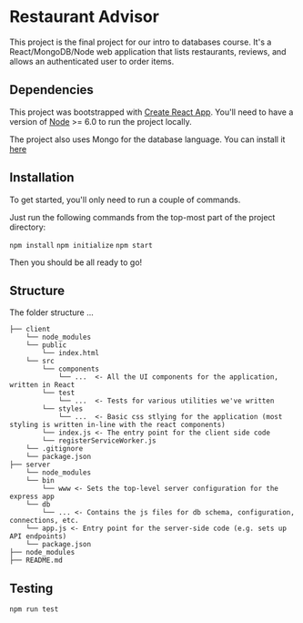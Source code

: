 # Restaurant Advisor

This project is the final project for our intro to databases course. It's a React/MongoDB/Node web application that lists restaurants, reviews, and allows an authenticated user to order items.

## Dependencies

This project was bootstrapped with [Create React App](https://github.com/facebookincubator/create-react-app). You'll need to have a version of [Node](https://nodejs.org/en/) >= 6.0 to run the project locally.

The project also uses Mongo for the database language. You can install it [here](https://docs.mongodb.com/manual/https://docs.mongodb.com/manual/installation/#tutorial-installation/install-on-linux/)

## Installation

To get started, you'll only need to run a couple of commands.

Just run the following commands from the top-most part of the project directory:

`npm install`
`npm initialize`
`npm start`

Then you should be all ready to go!

## Structure

The folder structure ...

```
├── client
    └── node_modules
    └── public
        └── index.html
    └── src
        └── components
            └── ...  <- All the UI components for the application, written in React
        └── test
            └── ...  <- Tests for various utilities we've written
        └── styles
            └── ...  <- Basic css stlying for the application (most styling is written in-line with the react components)
        └── index.js <- The entry point for the client side code
        └── registerServiceWorker.js
    └── .gitignore
    └── package.json
├── server
    └── node_modules
    └── bin
        └── www <- Sets the top-level server configuration for the express app
    └── db
        └── ... <- Contains the js files for db schema, configuration, connections, etc.
    └── app.js <- Entry point for the server-side code (e.g. sets up API endpoints)
    └── package.json
├── node_modules
├── README.md
```

## Testing

`npm run test`